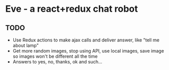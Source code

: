# Eve - a react+redux chat robot

## TODO

-   Use Redux actions to make ajax calls and deliver answer, like "tell me about lamp"
-   Get more random images, stop using API, use local images, save image so images won't be different all the time
-   Answers to yes, no, thanks, ok and such...
